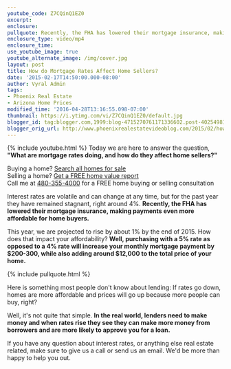```yaml
---
youtube_code: Z7CQinQ1EZ0
excerpt:
enclosure:
pullquote: Recently, the FHA has lowered their mortgage insurance, making payments even more affordable for home buyers.
enclosure_type: video/mp4
enclosure_time:
use_youtube_image: true
youtube_alternate_image: /img/cover.jpg
layout: post
title: How do Mortgage Rates Affect Home Sellers?
date: '2015-02-17T14:50:00.000-08:00'
author: Vyral Admin
tags:
- Phoenix Real Estate
- Arizona Home Prices
modified_time: '2016-04-28T13:16:55.098-07:00'
thumbnail: https://i.ytimg.com/vi/Z7CQinQ1EZ0/default.jpg
blogger_id: tag:blogger.com,1999:blog-4715270761171336602.post-4025498172352246109
blogger_orig_url: http://www.phoenixrealestatevideoblog.com/2015/02/how-do-mortgage-rates-affect-home.html
---
```

{% include youtube.html %}
Today we are here to answer the question, **"What are mortgage rates doing, and how do they affect home sellers?"**

<div class="post-cta">
Buying a home? <a href="http://www.curtisjohnsonrealty.com/" target="_blank">Search all homes for sale</a><br>
Selling a home? <a href="http://www.instantvalueonline.com/" target="_blank">Get a FREE home value report</a><br>
Call me at <a href="tel:1-480-355-4000" target="_blank">480-355-4000</a> for a FREE home buying or selling consultation
</div>

Interest rates are volatile and can change at any time, but for the past year they have remained stagnant, right around 4%. **Recently, the FHA has lowered their mortgage insurance, making payments even more affordable for home buyers.**

This year, we are projected to rise by about 1% by the end of 2015. How does that impact your affordability? **Well, purchasing with a 5% rate as opposed to a 4% rate will increase your monthly mortgage payment by $200-300, while also adding around $12,000 to the total price of your home.**

{% include pullquote.html %}

Here is something most people don't know about lending: If rates go down, homes are more affordable and prices will go up because more people can buy, right?

Well, it's not quite that simple. **In the real world, lenders need to make money and when rates rise they see they can make more money from borrowers and are more likely to approve you for a loan.**

If you have any question about interest rates, or anything else real estate related, make sure to give us a call or send us an email. We'd be more than happy to help you out.
